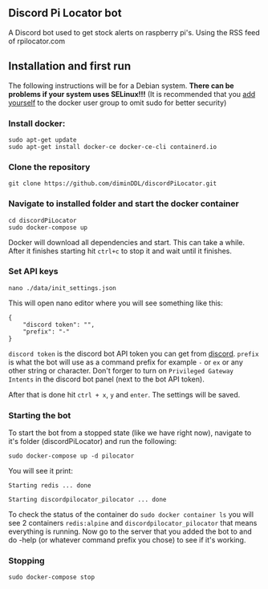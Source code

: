 ## Discord Pi Locator bot
A Discord bot used to get stock alerts on raspberry pi's. Using the RSS feed of rpilocator.com 

## Installation and first run
The following instructions will be for a Debian system. **There can be problems if your system uses SELinux!!!**
(It is recommended that you [add yourself](https://docs.docker.com/engine/install/linux-postinstall/) to the docker user group to omit sudo for better security)
### Install docker:

```
sudo apt-get update
sudo apt-get install docker-ce docker-ce-cli containerd.io
```
### Clone the repository
```
git clone https://github.com/diminDDL/discordPiLocator.git
```
### Navigate to installed folder and start the docker container

```
cd discordPiLocator
sudo docker-compose up
```
Docker will download all dependencies and start. This can take a while.
After it finishes starting hit `ctrl+c` to stop it and wait until it finishes.

### Set API keys
```
nano ./data/init_settings.json
```
This will open nano editor where you will see something like this:
```
{
    "discord token": "",
    "prefix": "-"
}
```
`discord token` is the discord bot API token you can get from [discord](https://discord.com/developers/). `prefix` is what the bot will use as a command prefix for example `-` or `ex` or any other string or character. Don't forger to turn on `Privileged Gateway Intents` in the discord bot panel (next to the bot API token).

After that is done hit `ctrl + x`, `y` and `enter`. The settings will be saved.

### Starting the bot 
To start the bot from a stopped state (like we have right now), navigate to it's folder (discordPiLocator) and run the following:
```
sudo docker-compose up -d pilocator
```
You will see it print:
```
Starting redis ... done

Starting discordpilocator_pilocator ... done
```
To check the status of the container do `sudo docker container ls` you will see 2 containers `redis:alpine` and `discordpilocator_pilocator` that means everything is running.
Now go to the server that you added the bot to and do -help (or whatever command prefix you chose) to see if it's working.
### Stopping
```
sudo docker-compose stop
```
